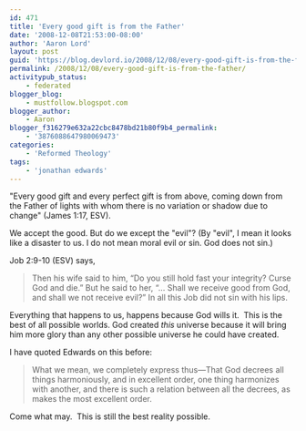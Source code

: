 ```yaml
---
id: 471
title: 'Every good gift is from the Father'
date: '2008-12-08T21:53:00-08:00'
author: 'Aaron Lord'
layout: post
guid: 'https://blog.devlord.io/2008/12/08/every-good-gift-is-from-the-father/'
permalink: /2008/12/08/every-good-gift-is-from-the-father/
activitypub_status:
    - federated
blogger_blog:
    - mustfollow.blogspot.com
blogger_author:
    - Aaron
blogger_f316279e632a22cbc8478bd21b80f9b4_permalink:
    - '3876088647980069473'
categories:
    - 'Reformed Theology'
tags:
    - 'jonathan edwards'
---
```


"Every good gift and every perfect gift is from above, coming down from the Father of lights with whom there is no variation or shadow due to change" (James 1:17, ESV).

We accept the good. But do we except the "evil"? (By "evil", I mean it looks like a disaster to us. I do not mean moral evil or sin. God does not sin.)

Job 2:9-10 (ESV) says,
<blockquote>Then his wife said to him, “Do you still hold fast your integrity? Curse God and die.” But he said to her, “... Shall we receive good from God, and shall we not receive evil?” In all this Job did not sin with his lips.</blockquote>
Everything that happens to us, happens because God wills it.  This is the best of all possible worlds. God created <em>this</em> universe because it will bring him more glory than any other possible universe he could have created.

I have quoted Edwards on this before:
<blockquote>What we mean, we completely express thus—That God decrees all things harmoniously, and in excellent order, one thing harmonizes with another, and there is such a relation between all the decrees, as makes the most excellent order.</blockquote>
Come what may.  This is still the best reality possible.